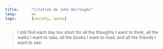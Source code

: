 ```yaml
---
title:      "Citation de John Burroughs"
lang:       en
tags:       [society, quote]
---
```



> I still find each day too short for all the thoughts I want to think, all the walks I want to take, all the books I want to read, and all the friends I want to see.

